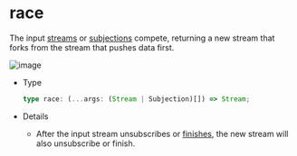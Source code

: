 # race

The input [streams](/en/api/index#stream) or [subjections](/en/api/index#subjection) compete, returning a new stream that forks from the stream that pushes data first.

![image](/race.drawio.svg)

- Type

  ```typescript
  type race: (...args: (Stream | Subjection)[]) => Stream;
  ```

- Details
  - After the input stream unsubscribes or [finishes](/en/guide/base#completion), the new stream will also unsubscribe or finish.
